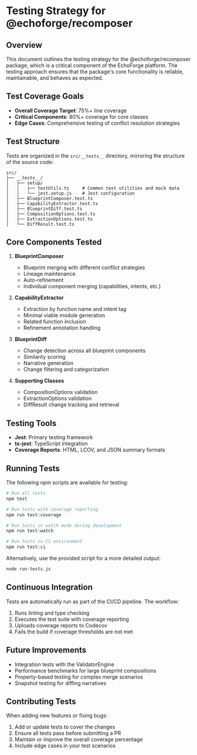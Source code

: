 # Testing Strategy for @echoforge/recomposer

## Overview

This document outlines the testing strategy for the @echoforge/recomposer package, which is a critical component of the EchoForge platform. The testing approach ensures that the package's core functionality is reliable, maintainable, and behaves as expected.

## Test Coverage Goals

- **Overall Coverage Target**: 75%+ line coverage
- **Critical Components**: 80%+ coverage for core classes
- **Edge Cases**: Comprehensive testing of conflict resolution strategies

## Test Structure

Tests are organized in the `src/__tests__` directory, mirroring the structure of the source code:

```
src/
├── __tests__/
│   ├── setup/
│   │   ├── testUtils.ts     # Common test utilities and mock data
│   │   └── jest.setup.js    # Jest configuration
│   ├── BlueprintComposer.test.ts
│   ├── CapabilityExtractor.test.ts
│   ├── BlueprintDiff.test.ts
│   ├── CompositionOptions.test.ts
│   ├── ExtractionOptions.test.ts
│   └── DiffResult.test.ts
```

## Core Components Tested

1. **BlueprintComposer**
   - Blueprint merging with different conflict strategies
   - Lineage maintenance
   - Auto-refinement
   - Individual component merging (capabilities, intents, etc.)

2. **CapabilityExtractor**
   - Extraction by function name and intent tag
   - Minimal viable module generation
   - Related function inclusion
   - Refinement annotation handling

3. **BlueprintDiff**
   - Change detection across all blueprint components
   - Similarity scoring
   - Narrative generation
   - Change filtering and categorization

4. **Supporting Classes**
   - CompositionOptions validation
   - ExtractionOptions validation
   - DiffResult change tracking and retrieval

## Testing Tools

- **Jest**: Primary testing framework
- **ts-jest**: TypeScript integration
- **Coverage Reports**: HTML, LCOV, and JSON summary formats

## Running Tests

The following npm scripts are available for testing:

```bash
# Run all tests
npm test

# Run tests with coverage reporting
npm run test:coverage

# Run tests in watch mode during development
npm run test:watch

# Run tests in CI environment
npm run test:ci
```

Alternatively, use the provided script for a more detailed output:

```bash
node run-tests.js
```

## Continuous Integration

Tests are automatically run as part of the CI/CD pipeline. The workflow:

1. Runs linting and type checking
2. Executes the test suite with coverage reporting
3. Uploads coverage reports to Codecov
4. Fails the build if coverage thresholds are not met

## Future Improvements

- Integration tests with the ValidatorEngine
- Performance benchmarks for large blueprint compositions
- Property-based testing for complex merge scenarios
- Snapshot testing for diffing narratives

## Contributing Tests

When adding new features or fixing bugs:

1. Add or update tests to cover the changes
2. Ensure all tests pass before submitting a PR
3. Maintain or improve the overall coverage percentage
4. Include edge cases in your test scenarios
